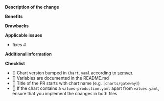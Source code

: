 **Description of the change**

<!-- Describe the scope of your change - i.e. what the change does. -->

**Benefits**

<!-- What benefits will be realized by the code change? -->

**Drawbacks**

<!-- Describe any known limitations with your change -->

**Applicable issues**

<!-- Enter any applicable Issues here (You can reference an issue using #) -->
  - fixes #

**Additional information**


**Checklist** <!-- [Place an '[X]' (no spaces) in all applicable fields. Please remove unrelated fields.] -->
- [] Chart version bumped in `Chart.yaml` according to [semver](http://semver.org/).
- [] Variables are documented in the README.md
- [] Title of the PR starts with chart name (e.g. `[charts/gateway]`)
- [] If the chart contains a `values-production.yaml` apart from `values.yaml`, ensure that you implement the changes in both files

